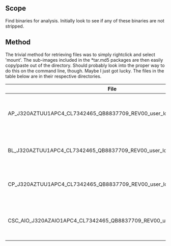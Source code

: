 ## Scope
Find binaries for analysis. Initially look to see if any of these binaries are not stripped.

## Method
The trivial method for retrieving files was to simply rightclick and select 'mount'. The sub-images included in the *tar.md5 packages are then easily copy/paste out of the directory. Should probably look into the proper way to do this on the command line, though. Maybe I just got lucky. The files in the table below are in their respective directories.

| File | Description |
|------|-------------|
|AP_J320AZTUU1APC4_CL7342465_QB8837709_REV00_user_low_ship.tar.md5 | Contains `boot.img`, `recovery.img`, and `system.img`. See definitions in directory readme file  |
|BL_J320AZTUU1APC4_CL7342465_QB8837709_REV00_user_low_ship.tar.md5 | Contains `param.bin` and `sboot.bin`. See definitions in directory readme file |
|CP_J320AZTUU1APC4_CL7342465_QB8837709_REV00_user_low_ship.tar.md5 | Contains `modem.bin`. See definitions in directory readme file |
|CSC_AIO_J320AZAIO1APC4_CL7342465_QB8837709_REV00_user_low_ship.tar.md5 | Contains `J3XLTE_USA_AIO.pit` and `cache.img`. See definitions in directory readme file |
